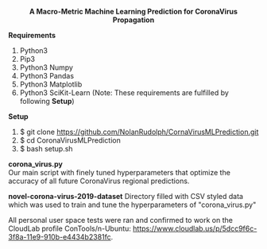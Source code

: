 <p align="center">
  <b>A Macro-Metric Machine Learning Prediction for CoronaVirus Propagation</b>
</p>

**Requirements** 
1. Python3
2. Pip3
3. Python3 Numpy
4. Python3 Pandas
5. Python3 Matplotlib
6. Python3 SciKit-Learn 
(Note: These requirements are fulfilled by following **Setup**)  
   
**Setup**
1. $ git clone https://github.com/NolanRudolph/CornaVirusMLPrediction.git
2. $ cd CoronaVirusMLPrediction
3. $ bash setup.sh

**corona\_virus.py**  
Our main script with finely tuned hyperparameters that optimize the accuracy of all future CoronaVirus regional predictions.

**novel-corona-virus-2019-dataset**
Directory filled with CSV styled data which was used to train and tune the hyperparameters of "corona\_virus.py"

All personal user space tests were ran and confirmed to work on the CloudLab profile ConTools/n-Ubuntu: https://www.cloudlab.us/p/5dcc9f6c-3f8a-11e9-910b-e4434b2381fc.
